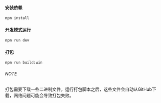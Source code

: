 #### 安装依赖

```bash
npm install
```

#### 开发模式运行

```bash
npm run dev
```

#### 打包

```bash
npm run build:win
```

###### NOTE

打包需要下载一些二进制文件，运行打包脚本之后，这些文件会自动从GitHub下载，网络问题可能会导致打包失败。
